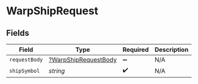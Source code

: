 # WarpShipRequest


## Fields

| Field                                                                  | Type                                                                   | Required                                                               | Description                                                            |
| ---------------------------------------------------------------------- | ---------------------------------------------------------------------- | ---------------------------------------------------------------------- | ---------------------------------------------------------------------- |
| `requestBody`                                                          | [?WarpShipRequestBody](../../models/operations/WarpShipRequestBody.md) | :heavy_minus_sign:                                                     | N/A                                                                    |
| `shipSymbol`                                                           | *string*                                                               | :heavy_check_mark:                                                     | N/A                                                                    |
